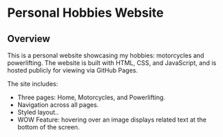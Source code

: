# Personal Hobbies Website

## Overview
This is a personal website showcasing my hobbies: motorcycles and powerlifting. The website is built with HTML, CSS, and JavaScript, and is hosted publicly for viewing via GitHub Pages.

The site includes:
- Three pages: Home, Motorcycles, and Powerlifting.
- Navigation across all pages.
- Styled layout..
- WOW Feature: hovering over an image displays related text at the bottom of the screen.
